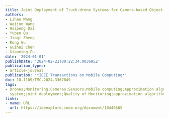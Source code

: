 ```yaml
---
title: Joint Deployment of Truck-drone Systems for Camera-based Object Monitoring
authors:
- Lihao Wang
- Weijun Wang
- Haipeng Dai
- Yuben Qu
- Jiaqi Zheng
- Rong Gu
- Guihai Chen
- Xiaoming Fu
date: '2024-01-01'
publishDate: '2024-02-21T00:22:34.003695Z'
publication_types:
- article-journal
publication: '*IEEE Transactions on Mobile Computing*'
doi: 10.1109/TMC.2024.3367849
tags:
- Drones;Monitoring;Cameras;Sensors;Mobile computing;Approximation algorithms;Truck-drone
  system;joint deployment;Quality of Monitoring;approximation algorithm
links:
- name: URL
  url: https://ieeexplore.ieee.org/document/10440565
---
```

